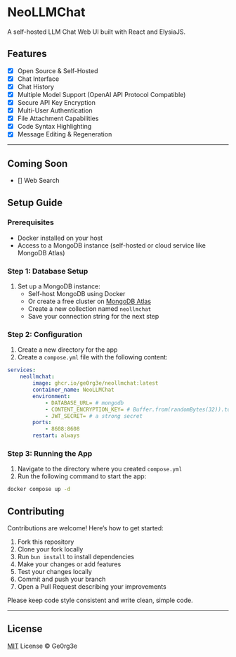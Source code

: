 # NeoLLMChat

A self-hosted LLM Chat Web UI built with React and ElysiaJS.

## Features

-   [x] Open Source & Self-Hosted
-   [x] Chat Interface
-   [x] Chat History
-   [x] Multiple Model Support (OpenAI API Protocol Compatible)
-   [x] Secure API Key Encryption
-   [x] Multi-User Authentication
-   [x] File Attachment Capabilities
-   [x] Code Syntax Highlighting
-   [x] Message Editing & Regeneration

---

## Coming Soon

-   [] Web Search

## Setup Guide

### Prerequisites

-   Docker installed on your host
-   Access to a MongoDB instance (self-hosted or cloud service like MongoDB Atlas)

### Step 1: Database Setup

1. Set up a MongoDB instance:
    - Self-host MongoDB using Docker
    - Or create a free cluster on [MongoDB Atlas](https://www.mongodb.com/cloud/atlas)
    - Create a new collection named `neollmchat`
    - Save your connection string for the next step

### Step 2: Configuration

1. Create a new directory for the app
2. Create a `compose.yml` file with the following content:

```yml
services:
    neollmchat:
        image: ghcr.io/ge0rg3e/neollmchat:latest
        container_name: NeoLLMChat
        environment:
            - DATABASE_URL= # mongodb
            - CONTENT_ENCRYPTION_KEY= # Buffer.from(randomBytes(32)).toString('base64');
            - JWT_SECRET= # a strong secret
        ports:
            - 8608:8608
        restart: always
```

### Step 3: Running the App

1. Navigate to the directory where you created `compose.yml`
2. Run the following command to start the app:

```bash
docker compose up -d
```

## Contributing

Contributions are welcome! Here’s how to get started:

1. Fork this repository
2. Clone your fork locally
3. Run `bun install` to install dependencies
4. Make your changes or add features
5. Test your changes locally
6. Commit and push your branch
7. Open a Pull Request describing your improvements

Please keep code style consistent and write clean, simple code.

---

## License

[MIT](LICENSE) License © Ge0rg3e
